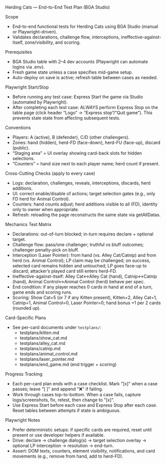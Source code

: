 Herding Cats — End-to-End Test Plan (BGA Studio)

Scope
- End-to-end functional tests for Herding Cats using BGA Studio (manual or Playwright-driven).
- Validates declarations, challenge flow, interceptions, ineffective-against-itself, zone/visibility, and scoring.

Prerequisites
- BGA Studio table with 2–4 dev accounts (Playwright can automate logins via .env).
- Fresh game state unless a case specifies mid-game setup.
- Auto-deploy on save is active; refresh table between cases as needed.

Playwright Start/Stop
- Before running any test case: Express Start the game via Studio (automated by Playwright).
- After completing each test case: ALWAYS perform Express Stop on the table page (click header “Logo” → “Express stop”/“Quit game”). This prevents stale state from affecting subsequent tests.

Conventions
- Players: A (active), B (defender), C/D (other challengers).
- Zones: hand (hidden), herd-FD (face-down), herd-FU (face-up), discard (public).
- “Staging area” = UI overlay showing card-back slots for hidden selections.
- “Counters” = hand size next to each player name; herd count if present.

Cross-Cutting Checks (apply to every case)
- Logs: declaration, challenges, reveals, interceptions, discards, herd additions.
- UI: correct enable/disable of actions; target selection gates (e.g., only FD herd for Animal Control).
- Counters: hand counts adjust; herd additions visible to all (FD), identity only to owner when appropriate.
- Refresh: reloading the page reconstructs the same state via getAllDatas.

Mechanics Test Matrix
- Declarations: out-of-turn blocked; in-turn requires declare + optional target.
- Challenge flow: pass/one challenger; truthful vs bluff outcomes; challenger penalty-pick on bluff.
- Interception (Laser Pointer): from hand (vs. Alley Cat/Catnip) and from herd (vs. Animal Control); LP claim may be challenged; on success, selected card remains hidden and untouched; LP goes face-up to discard; attacker’s played card still enters herd-FD.
- Ineffective-against-itself: Alley Cat↔Alley Cat (hand), Catnip↔Catnip (hand), Animal Control↔Animal Control (herd) behave per spec.
- End condition: if any player reaches 0 cards in hand at end of a turn, game ends and scoring runs.
- Scoring: Show Cat=5 (or 7 if any Kitten present), Kitten=2, Alley Cat=1, Catnip=1, Animal Control=0, Laser Pointer=0; hand bonus +1 per 2 cards (rounded up).

Card-Specific Plans
- See per-card documents under `testplans/`:
  - testplans/kitten.md
  - testplans/show_cat.md
  - testplans/alley_cat.md
  - testplans/catnip.md
  - testplans/animal_control.md
  - testplans/laser_pointer.md
  - testplans/end_game.md (end trigger + scoring)

Progress Tracking
- Each per-card plan ends with a case checklist. Mark "[x]" when a case passes; leave "[ ]" and append "❌" if failing.
- Work through cases top-to-bottom. When a case fails, capture logs/screenshots, fix, retest, then change to "[x]".
- Use Express Start before each case and Express Stop after each case. Reset tables between attempts if state is ambiguous.

Playwright Notes
- Prefer deterministic setups: if specific cards are required, reset until present or use developer helpers if available.
- Drive: declare → challenge dialog(s) → target selection overlay → optional LP interception → resolution → end-turn.
- Assert: DOM texts, counters, element visibility, notifications, and card movements (e.g., remove from hand, add to herd-FD).
